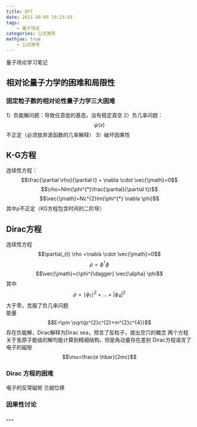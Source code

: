 ```yaml
---
title: QFT
date: 2021-10-09 19:23:43
tags:
	- 量子场论
categories: 公式推导
mathjax: true
    - 公式推导
---
```

量子场论学习笔记
<!--more-->
## 相对论量子力学的困难和局限性
### 固定粒子数的相对论性量子力学三大困难
1）负能解问题：导致任意低的基态，没有稳定真空
2）负几率问题：
$$\psi(x)$$
不正定（必须放弃波函数的几率解释）
3）破坏因果性
## K-G方程
连续性方程：
$$\frac{\partial \rho}{\partial t} + \nabla \cdot \vec{\jmath}=0$$
$$\rho=NIm(\phi^{*}\frac{\partial}{\partial t})$$
$$\vec{\jmath}=Nc^{2}Im(\phi^{*} \nabla \phi)$$
其中$\rho$不正定（KG方程包含时间的二阶导）
## Dirac方程
连续性方程
$$\partial_{t} \rho +\nabla \cdot \vec{\jmath}=0$$
$$\rho=\phi^{\dagger} \phi $$ 
$$\vec{\jmath}=c\phi^{\dagger} \vec{\alpha} \phi$$
其中
$$\rho=\mid \phi_{1}\mid ^{2}+ \dots +|\phi_{4}|^{2}$$
大于零，克服了负几率问题  
能量
$$E=\pm \sqrt{p^{2}c^{2}+m^{2}c^{4}}$$
存在负能解，Dirac解释为Dirac sea，预言了反粒子，提出空穴的概念
两个方程关于氢原子能级的解均能计算到精细结构，但是角动量存在差别
Dirac方程语言了电子的磁矩
$$\mu=\frac{e \hbar}{2mc}$$
### Dirac 方程的困难
电子的反常磁矩
兰姆位移
### 因果性讨论
。。。

